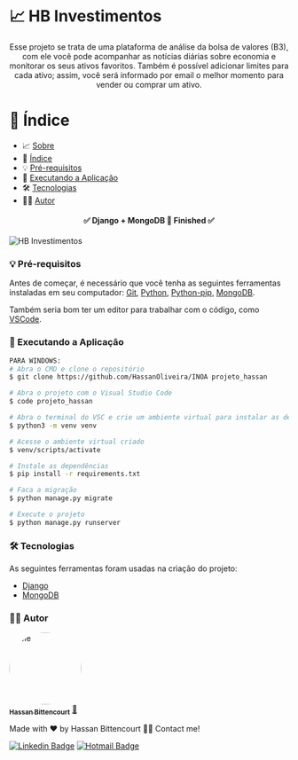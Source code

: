 

# 📈 HB Investimentos

<p align="center">Esse projeto se trata de uma plataforma de análise da bolsa de valores (B3), com ele você pode acompanhar as notícias diárias sobre economia e monitorar os seus ativos favoritos. Também é possível adicionar limites para cada ativo; assim, você será informado por email o melhor momento para vender ou comprar um ativo.</p>

📑 Índice
=================
<!--ts-->
   * 📈 [Sobre](#📈-hb-investimentos)
   * 📑 [Índice](#📑-índice)
   * 💡 [Pré-requisitos](#💡-pré-requisitos)
   * 🎲 [Executando a Aplicação](#🎲-executando-a-aplicação)
   * 🛠  [Tecnologias](#🛠-tecnologias)
   * 👨‍💻 [Autor](#👨‍💻-autor)
<!--te-->

<h4 align="center"> 
	✅  Django + MongoDB 🚀 Finished  ✅
</h4>


<img alt="HB Investimentos" title="HB Investimentos" src="./static/assets/gif.gif" />


### 💡 Pré-requisitos

Antes de começar, é necessário que você tenha as seguintes ferramentas instaladas em seu computador:
[Git](https://git-scm.com), [Python](https://www.python.org/), [Python-pip](https://pypi.org/project/pip/), [MongoDB](https://www.mongodb.com/). 

Também seria bom ter um editor para trabalhar com o código, como [VSCode](https://code.visualstudio.com/).


### 🎲 Executando a Aplicação

```bash
PARA WINDOWS:
# Abra o CMD e clone o repositório
$ git clone https://github.com/HassanOliveira/INOA projeto_hassan

# Abra o projeto com o Visual Studio Code
$ code projeto_hassan

# Abra o terminal do VSC e crie um ambiente virtual para instalar as dependências
$ python3 -m venv venv

# Acesse o ambiente virtual criado
$ venv/scripts/activate

# Instale as dependências
$ pip install -r requirements.txt

# Faca a migração
$ python manage.py migrate

# Execute o projeto
$ python manage.py runserver
```

### 🛠 Tecnologias

As seguintes ferramentas foram usadas na criação do projeto:

- [Django](https://www.djangoproject.com/)
- [MongoDB](https://www.mongodb.com/)

### 👨‍💻 Autor

<a href="https://www.linkedin.com/in/hassanaboliveira/">
 <img style="border-radius: 50%;" src="https://media.licdn.com/dms/image/D4E03AQHjlBTrs5MBPg/profile-displayphoto-shrink_800_800/0/1669495824560?e=1699488000&v=beta&t=OtvYsF9WlSiq-vXV4nDs-WzsFWaf68AAiDatl-W00Sw" width="130px;" alt="Me"/>
 <br />
 <sub><b>Hassan Bittencourt</b></sub></a> <a href="https://www.linkedin.com/in/hassanaboliveira/" title="Hassan Bittencourt">🚀</a>

Made with ❤️ by Hassan Bittencourt 👋🏽 Contact me!

[![Linkedin Badge](https://img.shields.io/badge/-LinkedIn-blue?style=flat-square&logo=Linkedin&logoColor=white&link=https://www.linkedin.com/in/hassanaboliveira/)](https://www.linkedin.com/in/hassanaboliveira/)
[![Hotmail Badge](https://img.shields.io/badge/-Hotmail-0078D4?style=flat-square&logo=microsoft-outlook&logoColor=white&link=mailto:hassan_bittencourt@hotmail.com)](mailto:hassan_bittencourt@hotmail.com)
